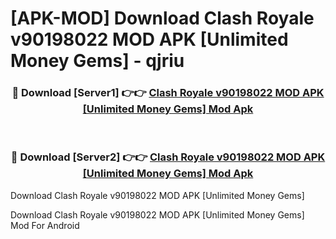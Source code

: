 # [APK-MOD] Download Clash Royale v90198022 MOD APK [Unlimited Money Gems] - qjriu


<div align="center">
<h3>🔴 Download [Server1] 👉👉 <a href="https://apk-comot.site?title=Clash_Royale_v90198022_MOD_APK_[Unlimited_Money_Gems]">Clash Royale v90198022 MOD APK [Unlimited Money Gems] Mod Apk</a></h3><br>
<h3>🔴 Download [Server2] 👉👉 <a href="https://apk-comot.site?title=Clash_Royale_v90198022_MOD_APK_[Unlimited_Money_Gems]">Clash Royale v90198022 MOD APK [Unlimited Money Gems] Mod Apk</a></h3>
</div>



Download Clash Royale v90198022 MOD APK [Unlimited Money Gems] 

Download Clash Royale v90198022 MOD APK [Unlimited Money Gems] Mod For Android